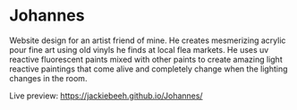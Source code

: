# Johannes
Website design for an artist friend of mine. He creates mesmerizing acrylic pour fine art using old vinyls he finds at local flea markets. He uses uv reactive fluorescent paints mixed with other paints to create amazing light reactive paintings that come alive and completely change when the lighting changes in the room.   

Live preview: https://jackiebeeh.github.io/Johannes/
